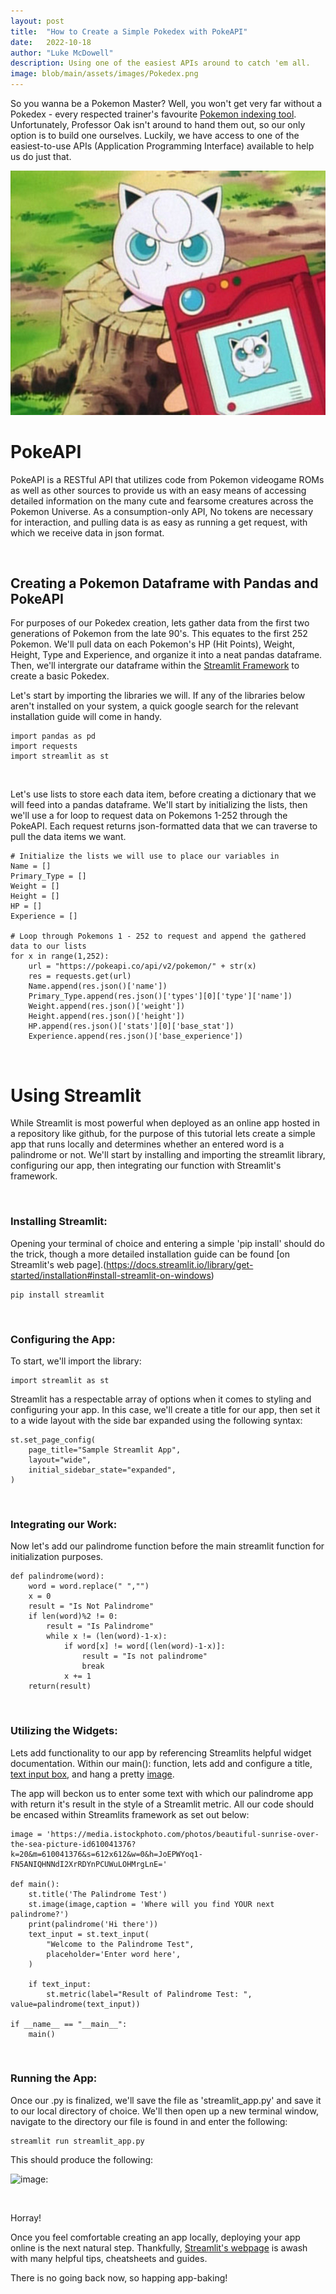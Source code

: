 ```yaml
---
layout: post
title:  "How to Create a Simple Pokedex with PokeAPI"
date:   2022-10-18
author: "Luke McDowell"
description: Using one of the easiest APIs around to catch 'em all.
image: blob/main/assets/images/Pokedex.png
---
```



So you wanna be a Pokemon Master? Well, you won't get very far without a Pokedex - every respected trainer's favourite [Pokemon indexing tool](https://bulbapedia.bulbagarden.net/wiki/Pok%C3%A9dex). Unfortunately, Professor Oak isn't around to hand them out, so our only option is to build one ourselves. Luckily, we have access to one of the easiest-to-use APIs (Application Programming Interface) available to help us do just that. 

![image:](https://github.com/Redskywalker7/stat386-projects/blob/main/assets/Jigglypuff.png?raw=true)


# PokeAPI
PokeAPI is a RESTful API that utilizes code from Pokemon videogame ROMs as well as other sources to provide us with an easy means of accessing detailed information on the many cute and fearsome creatures across the Pokemon Universe. As a consumption-only API, No tokens are necessary for interaction, and pulling data is as easy as running a get request, with which we receive data in json format. 

  <br> 
  
## Creating a Pokemon Dataframe with Pandas and PokeAPI

For purposes of our Pokedex creation, lets gather data from the first two generations of Pokemon from the late 90's. This equates to the first 252 Pokemon. We'll pull data on each Pokemon's HP (Hit Points), Weight, Height, Type and Experience, and organize it into a neat pandas dataframe. Then, we'll intergrate our dataframe within the [Streamlit Framework](https://streamlit.io/) to create a basic Pokedex.

Let's start by importing the libraries we will. If any of the libraries below aren't installed on your system, a quick google search for the relevant installation guide will come in handy.

```
import pandas as pd
import requests
import streamlit as st
```

  <br> 
  
Let's use lists to store each data item, before creating a dictionary that we will feed into a pandas dataframe. We'll start by initializing the lists, then we'll use a for loop to request data on Pokemons 1-252 through the PokeAPI. Each request returns json-formatted data that we can traverse to pull the data items we want.    

```
# Initialize the lists we will use to place our variables in
Name = []
Primary_Type = []
Weight = []
Height = []
HP = []
Experience = []

# Loop through Pokemons 1 - 252 to request and append the gathered data to our lists
for x in range(1,252):
    url = "https://pokeapi.co/api/v2/pokemon/" + str(x)
    res = requests.get(url)
    Name.append(res.json()['name'])
    Primary_Type.append(res.json()['types'][0]['type']['name'])
    Weight.append(res.json()['weight'])
    Height.append(res.json()['height'])
    HP.append(res.json()['stats'][0]['base_stat'])
    Experience.append(res.json()['base_experience'])
```

  <br> 
  
# Using Streamlit



While Streamlit is most powerful when deployed as an online app hosted in a repository like github, for the purpose of this tutorial lets create a simple app that runs locally and determines whether an entered word is a palindrome or not.  We'll start by installing and importing the streamlit library, configuring our app, then integrating our function with Streamlit's framework.

 <br> 

### Installing Streamlit:


Opening your terminal of choice and entering a simple 'pip install' should do the trick, though a more detailed installation guide can be found [on Streamlit's web page].(https://docs.streamlit.io/library/get-started/installation#install-streamlit-on-windows)
  
```
pip install streamlit
```
  <br> 
  
  
### Configuring the App:

To start, we'll import the library:
```
import streamlit as st  
```


Streamlit has a respectable array of options when it comes to styling and configuring your app. In this case, we'll create a title for our app, then set it to a wide layout with the side bar expanded using the following syntax: 
```
st.set_page_config(
    page_title="Sample Streamlit App",
    layout="wide",
    initial_sidebar_state="expanded",
)
```
  <br> 
  
  
### Integrating our Work:

Now let's add our palindrome function before the main streamlit function for initialization purposes. 
```
def palindrome(word):
    word = word.replace(" ","")
    x = 0
    result = "Is Not Palindrome"
    if len(word)%2 != 0:
        result = "Is Palindrome"
        while x != (len(word)-1-x):
            if word[x] != word[(len(word)-1-x)]:
                result = "Is not palindrome"
                break
            x += 1          
    return(result)
```
 <br> 
 
### Utilizing the Widgets:

Lets add functionality to our app by referencing Streamlits helpful widget documentation. Within our main(): function, lets add and configure a title, [text input box](https://docs.streamlit.io/library/api-reference/widgets/st.text_input), and hang a pretty [image](https://docs.streamlit.io/library/api-reference/media/st.image). 

The app will beckon us to enter some text with which our palindrome app with return it's result in the style of a Streamlit metric. All our code should be encased within Streamlits framework as set out below:


```
image = 'https://media.istockphoto.com/photos/beautiful-sunrise-over-the-sea-picture-id610041376?k=20&m=610041376&s=612x612&w=0&h=JoEPWYoq1-FN5ANIQHNNdI2XrRDYnPCUWuLOHMrgLnE='

def main():
    st.title('The Palindrome Test')
    st.image(image,caption = 'Where will you find YOUR next palindrome?')
    print(palindrome('Hi there'))
    text_input = st.text_input(
        "Welcome to the Palindrome Test",
        placeholder='Enter word here',
    )

    if text_input:
        st.metric(label="Result of Palindrome Test: ", value=palindrome(text_input))   
    
if __name__ == "__main__":
    main()
```

 <br> 

### Running the App:

Once our .py is finalized, we'll save the file as 'streamlit_app.py' and save it to our local directory of choice. We'll then open up a new terminal window, navigate to the directory our file is found in and enter the following:
```
streamlit run streamlit_app.py
```    

This should produce the following:

![image:](https://i.ibb.co/c8zy0d1/Palindrome-Result.png)

<br> 

Horray!

Once you feel comfortable creating an app locally, deploying your app online is the next natural step. Thankfully, [Streamlit's webpage](https://docs.streamlit.io/) is awash with many helpful tips, cheatsheets and guides. 

There is no going back now, so happing app-baking!

